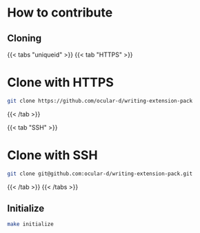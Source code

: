 # How to contribute

## Cloning

{{< tabs "uniqueid" >}}
{{< tab "HTTPS" >}}
# Clone with HTTPS

```bash
git clone https://github.com/ocular-d/writing-extension-pack
```
{{< /tab >}}

{{< tab "SSH" >}}

# Clone with SSH

```bash
git clone git@github.com:ocular-d/writing-extension-pack.git
```
{{< /tab >}}
{{< /tabs >}}

## Initialize

```bash
make initialize
```